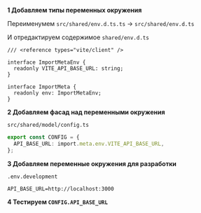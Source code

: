 **1 Добавляем типы переменных окружения**

Переименумем `src/shared/env.d.ts.ts` -> `src/shared/env.d.ts`

И отредактируем содержимое
`shared/env.d.ts`

```tsx
/// <reference types="vite/client" />

interface ImportMetaEnv {
  readonly VITE_API_BASE_URL: string;
}

interface ImportMeta {
  readonly env: ImportMetaEnv;
}
```

**2 Добавляем фасад над переменными окружения**

`src/shared/model/config.ts`

```ts
export const CONFIG = {
  API_BASE_URL: import.meta.env.VITE_API_BASE_URL,
};
```

**3 Добавляем переменные окружения для разработки**

`.env.development`

```
API_BASE_URL=http://localhost:3000
```

**4 Тестируем `CONFIG.API_BASE_URL`**
